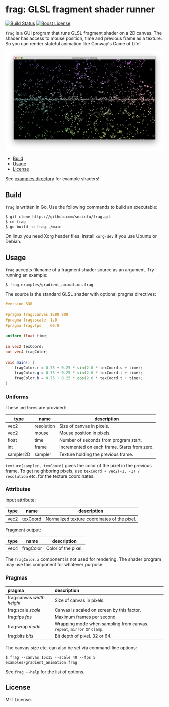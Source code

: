 # frag: GLSL fragment shader runner

[![Build Status][build-badge]][build-url]
[![Boost License][license-badge]][license-url]

`frag` is a GUI program that runs GLSL fragment shader on a 2D canvas. The
shader has access to mouse position, time and previous frame as a texture. So
you can render stateful animation like Conway's Game of Life!

[![Game of Life][game-of-life-screenshot]][game-of-life-code]

[build-badge]: https://github.com/snsinfu/frag/workflows/build/badge.svg
[build-url]: https://github.com/snsinfu/frag/actions?query=workflow%3Abuild
[license-badge]: https://img.shields.io/badge/license-MIT-blue.svg
[license-url]: ./LICENSE.txt
[game-of-life-screenshot]: ./examples/screenshots/game_of_life.png
[game-of-life-code]: ./examples/game_of_life.frag

- [Build](#build)
- [Usage](#usage)
- [License](#license)

See [examples directory](./examples) for example shaders!


## Build

`frag` is written in Go. Use the following commands to build an executable:

```console
$ git clone https://github.com/snsinfu/frag.git
$ cd frag
$ go build -o frag ./main
```

On linux you need Xorg header files. Install `xorg-dev` if you use Ubuntu or
Debian.


## Usage

`frag` accepts filename of a fragment shader source as an argument. Try running
an example:

```console
$ frag examples/gradient_animation.frag
```

The source is the standard GLSL shader with optional pragma directives:

```glsl
#version 330

#pragma frag:canvas 1280 800
#pragma frag:scale  1.0
#pragma frag:fps    60.0

uniform float time;

in vec2 texCoord;
out vec4 fragColor;

void main() {
    fragColor.r = 0.75 + 0.25 * sin(2.0 * texCoord.s + time);
    fragColor.g = 0.75 + 0.25 * sin(2.0 * texCoord.t + time);
    fragColor.b = 0.75 + 0.25 * cos(2.0 * texCoord.t + time);
}
```


### Uniforms

These `uniform`s are provided:

| type      | name       | description                                  |
|-----------|------------|----------------------------------------------|
| vec2      | resolution | Size of canvas in pixels.                    |
| vec2      | mouse      | Mouse position in pixels.                    |
| float     | time       | Number of seconds from program start.        |
| int       | frame      | Incremented on each frame. Starts from zero. |
| sampler2D | sampler    | Texture holding the previous frame.          |

`texture(sampler, texCoord)` gives the color of the pixel in the previous frame.
To get neighboring pixels, use `texCoord + vec2(+1, -1) / resolution` etc. for
the texture coordinates.


### Attributes

Input attribute:

| type      | name         | description                                  |
|-----------|--------------|----------------------------------------------|
| vec2      | texCoord     | Normalized texture coordinates of the pixel. |

Fragment output:

| type      | name       | description                                  |
|-----------|------------|----------------------------------------------|
| vec4      | fragColor  | Color of the pixel.                          |

The `fragColor.a` component is not used for rendering. The shader program may
use this component for whatever purpose.


### Pragmas

| pragma                       | description                                |
|:-----------------------------|:-------------------------------------------|
| frag:canvas _width_ _height_ | Size of canvas in pixels.                  |
| frag:scale  _scale_          | Canvas is scaled on screen by this factor. |
| frag:fps    _fps_            | Maximum frames per second.                 |
| frag:wrap   _mode_           | Wrapping mode when sampling from canvas. `repeat`, `mirror` or `clamp`. |
| frag:bits   _bits_           | Bit depth of pixel. 32 or 64.              |

The canvas size etc. can also be set via command-line options:

```console
$ frag --canvas 15x15 --scale 40 --fps 5 examples/gradient_animation.frag
```

See `frag --help` for the list of options.


## License

MIT License.
